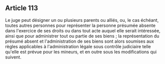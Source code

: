 Article 113
----
Le juge peut désigner un ou plusieurs parents ou alliés, ou, le cas échéant,
toutes autres personnes pour représenter la personne présumée absente dans
l'exercice de ses droits ou dans tout acte auquel elle serait intéressée, ainsi
que pour administrer tout ou partie de ses biens ; la représentation du présumé
absent et l'administration de ses biens sont alors soumises aux règles
applicables à l'administration légale sous contrôle judiciaire telle qu'elle est
prévue pour les mineurs, et en outre sous les modifications qui suivent.
